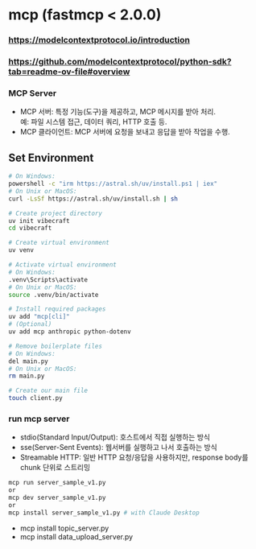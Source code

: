 # mcp (fastmcp < 2.0.0)
### https://modelcontextprotocol.io/introduction
### https://github.com/modelcontextprotocol/python-sdk?tab=readme-ov-file#overview


### MCP Server
- MCP 서버: 특정 기능(도구)을 제공하고, MCP 메시지를 받아 처리.  
    예: 파일 시스템 접근, 데이터 쿼리, HTTP 호출 등.
- MCP 클라이언트: MCP 서버에 요청을 보내고 응답을 받아 작업을 수행.

## Set Environment
```bash
# On Windows:
powershell -c "irm https://astral.sh/uv/install.ps1 | iex"
# On Unix or MacOS:
curl -LsSf https://astral.sh/uv/install.sh | sh

# Create project directory
uv init vibecraft
cd vibecraft

# Create virtual environment
uv venv

# Activate virtual environment
# On Windows:
.venv\Scripts\activate
# On Unix or MacOS:
source .venv/bin/activate

# Install required packages
uv add "mcp[cli]"
# (Optional)
uv add mcp anthropic python-dotenv

# Remove boilerplate files
# On Windows:
del main.py
# On Unix or MacOS:
rm main.py

# Create our main file
touch client.py
```

### run mcp server
- stdio(Standard Input/Output): 호스트에서 직접 실행하는 방식
- sse(Server-Sent Events): 웹서버를 실행하고 나서 호출하는 방식
- Streamable HTTP: 일반 HTTP 요청/응답을 사용하지만, response body를 chunk 단위로 스트리밍
```bash
mcp run server_sample_v1.py
or
mcp dev server_sample_v1.py
or
mcp install server_sample_v1.py # with Claude Desktop
```

- mcp install topic_server.py
- mcp install data_upload_server.py
